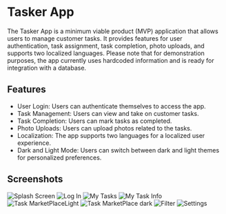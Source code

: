 # Tasker App

The Tasker App is a minimum viable product (MVP) application that allows users to manage customer tasks. It provides features for user authentication, task assignment, task completion, photo uploads, and supports two localized languages. Please note that for demonstration purposes, the app currently uses hardcoded information and is ready for integration with a database.

## Features

- User Login: Users can authenticate themselves to access the app.
- Task Management: Users can view and take on customer tasks.
- Task Completion: Users can mark tasks as completed.
- Photo Uploads: Users can upload photos related to the tasks.
- Localization: The app supports two languages for a localized user experience.
- Dark and Light Mode: Users can switch between dark and light themes for personalized preferences.

## Screenshots

![Splash Screen](READMEFILES/SplashScreen.png) ![Log In](READMEFILES/Login.png)
![My Tasks](READMEFILES/MyTasks.png) ![My Task Info](READMEFILES/InfoAboutMyTask.png)
![Task MarketPlaceLight](READMEFILES/TaskMarketPlace.png) ![Task MarketPlace dark](READMEFILES/DarkMode.png)
![Filter](READMEFILES/Filter.png) ![Settings](READMEFILES/Settings.png) 


